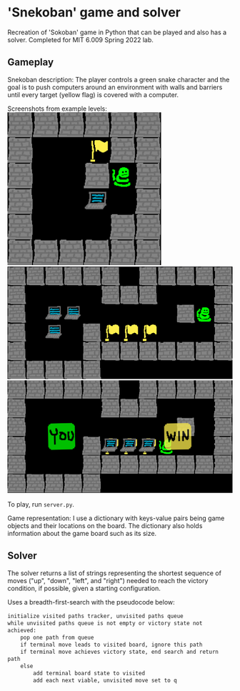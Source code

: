 # 'Snekoban' game and solver
Recreation of 'Sokoban' game in Python that can be played and also has a solver. Completed for MIT 6.009 Spring 2022 lab.

## Gameplay
Snekoban description: The player controls a green snake character and the goal is to push computers around an environment with walls and barriers until every target (yellow flag) is covered with a computer.

Screenshots from example levels:
![example 1: game board](screenshots/game_screenshot_ex.png)
![gameplay screenshot: starting config](screenshots/game_screenshot_start.png)
![gameplay screenshot: victory state](screenshots/game_screenshot_solved.png)

To play, run `server.py`.

Game representation: I use a dictionary with keys-value pairs being game objects and their locations on the board. The dictionary also holds information about the game board such as its size.

## Solver
The solver returns a list of strings representing the shortest sequence of moves ("up", "down", "left", and "right") needed to reach the victory condition, if possible, given a starting configuration.

Uses a breadth-first-search with the pseudocode below:
```
initialize visited paths tracker, unvisited paths queue
while unvisited paths queue is not empty or victory state not achieved:
    pop one path from queue
    if terminal move leads to visited board, ignore this path
    if terminal move achieves victory state, end search and return path
    else
        add terminal board state to visited
        add each next viable, unvisited move set to q
```
